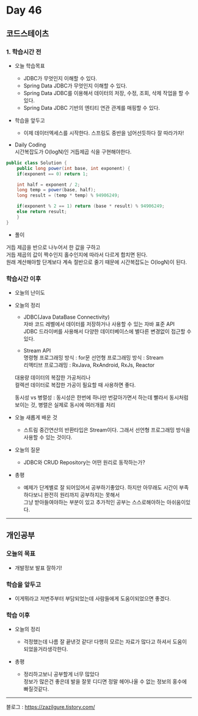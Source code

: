 # Day 46

## 코드스테이츠

### 1. 학습시간 전
* 오늘 학습목표

    - JDBC가 무엇인지 이해할 수 있다.
    - Spring Data JDBC가 무엇인지 이해할 수 있다.
    - Spring Data JDBC를 이용해서 데이터의 저장, 수정, 조회, 삭제 작업을 할 수 있다.
    - Spring Data JDBC 기반의 엔티티 연관 관계를 매핑할 수 있다.

* 학습을 앞두고

    - 이제 데이터엑세스를 시작한다. 스프링도 중반을 넘어선듯하다 잘 따라가자!

* Daily Coding  
시간복잡도가 O(logN)인 거듭제곱 식을 구현해야한다.
```java
public class Solution { 
	public long power(int base, int exponent) {
    if(exponent == 0) return 1;

    int half = exponent / 2;
    long temp = power(base, half);
    long result = (temp * temp) % 94906249;

    if(exponent % 2 == 1) return (base * result) % 94906249;
    else return result;
	} 
}
```  
* 풀이  

거듭 제곱을 반으로 나누어서 한 값을 구하고  
거듭 제곱의 값이 짝수인지 홀수인지에 따라서 다르게 합치면 된다.  
원래 계산해야할 단계보다 계속 절반으로 줄기 때문에 시간복잡도는 O(logN)이 된다.

### 학습시간 이후
* 오늘의 난이도


* 오늘의 정리

    - JDBC(Java DataBase Connectivity)  
    자바 코드 레벨에서 데이터를 저장하거나 사용할 수 있는 자바 표준 API  
    JDBC 드라이버를 사용해서 다양한 데이터베이스에 별다른 변경없이 접근할 수 있다.  
    
    - Stream API  
    명령형 프로그래밍 방식 : for문 
    선언형 프로그래밍 방식 : Stream  
    리액티브 프로그래밍 : RxJava, RxAndroid, RxJs, Reactor  
    
    대용량 데이터의 복잡한 가공처리나  
    컬렉션 데이터로 복잡한 가공이 필요할 때 사용하면 좋다.  

    동시성 vs 병렬성 : 동시성은 한번에 하나만 번갈아가면서 하는데 빨라서 동시처럼 보이는 것, 병렬은 실제로 동시에 여러개를 처리
    

* 오늘 새롭게 배운 것

    - 스트림 중간연산의 반환타입은 Stream이다. 그래서 선언형 프로그래밍 방식을 사용할 수 있는 것이다.
* 오늘의 질문

    - JDBC와 CRUD Repository는 어떤 원리로 동작하는가?

* 총평 

    - 예제가 단계별로 잘 되어있어서 공부하기좋았다. 하지만 아무래도 시간이 부족하다보니 완전히 원리까지 공부하지는 못해서  
    그냥 받아들여야하는 부분이 있고 추가적인 공부는 스스로해야하는 아쉬움이있다.

---
## 개인공부  

### 오늘의 목표
- 개발정보 발표 잘하기!

### 학습을 앞두고
- 이게뭐라고 저번주부터 부담되었는데 사람들에게 도움이되었으면 좋겠다.

### 학습 이후

* 오늘의 정리

  - 걱정했는데 나름 잘 끝낸것 같다! 다행히 모르는 자료가 많다고 하셔서 도움이 되었을거라생각한다. 

* 총평 
    - 정리하고보니 공부할게 너무 많았다  
  정보가 많은건 좋은데 발을 잘못 디디면 정말 헤어나올 수 없는 정보의 홍수에 빠질것같다.
---
블로그 : https://zazilgure.tistory.com/
